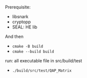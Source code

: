 Prerequisite:
- libsnark
- cryptopp
- SEAL: HE lib

And then
- `cmake -B build`
- `cmake --build build`

run: all executable file in src/build/test
- `./build/src/test/QAP_Matrix`
